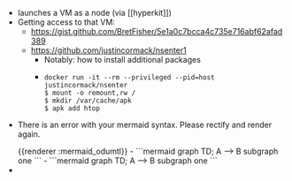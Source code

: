 - launches a VM as a node (via [[hyperkit]])
- Getting access to that VM:
	- https://gist.github.com/BretFisher/5e1a0c7bcca4c735e716abf62afad389
	- https://github.com/justincormack/nsenter1
		- Notably: how to install additional packages
		- ```console
		  docker run -it --rm --privileged --pid=host justincormack/nsenter
		  $ mount -o remount,rw /
		  $ mkdir /var/cache/apk
		  $ apk add htop
		  ```
- <p>There is an error with your mermaid syntax. Please rectify and render again.</p>
  {{renderer :mermaid_odumtl}}
	- ```mermaid 
	  graph TD;
	    A --> B
	    subgraph one
	  ```
	- ```mermaid 
	  graph TD;
	    A --> B
	    subgraph one
	  ```
-
